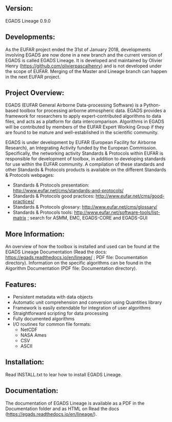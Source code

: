 Version:
-------

EGADS Lineage 0.9.0


Developments:
-------------

As the EUFAR project ended the 31st of January 2018, developments involving EGADS are now done in a new branch and the current version of EGADS is called EGADS Lineage. It is developed and maintained by Olivier Henry (https://github.com/olivierpascalhenry) and is not developed under the scope of EUFAR. Merging of the Master and Lineage branch can happen in the next EUFAR project.


Project Overview:
-----------------

EGADS (EUFAR General Airborne Data-processing Software) is a Python-based toolbox for processing airborne atmospheric data. EGADS provides a framework for researchers to apply expert-contributed algorithms to data files, and acts as a platform for data intercomparison. Algorithms in EGADS will be contributed by members of the EUFAR Expert Working Group if they are found to be mature and well-established in the scientific community.

EGADS is under development by EUFAR (European Facility for Airborne Research), an Integrating Activity funded by the European Commission. Specifically, the networking activity Standards & Protocols within EUFAR is responsible for development of toolbox, in addition to developing standards for use within the EUFAR community. A compilation of these standards and other Standards & Protocols products is available on the different Standards & Protocols webpages: 
* Standards & Protocols presentation: http://www.eufar.net/cms/standards-and-protocols/
* Standards & Protocols good practices: http://www.eufar.net/cms/good-practices/
* Standards & Protocols glossary: http://www.eufar.net/cms/glossary/
* Standards & Protocols tools: http://www.eufar.net/software-tools/list-matrix ; search for ASMM, EMC, EGADS-CORE and EGADS-GUI
  

More Information:
-----------------

An overview of how the toolbox is installed and used can be found at the EGADS Lineage Documentation (Read the docs: https://egads.readthedocs.io/en/lineage/ ; PDF file: Documentation directory). Information on the specific algorithms can be found in the Algorithm Documentation (PDF file: Documentation directory).


Features:
---------

* Persistent metadata with data objects
* Automatic unit comprehension and conversion using Quantities library
* Framework is easily extendable for integration of user algorithms
* Straightforward scripting for data processing
* Fully documented algorithms
* I/O routines for common file formats:
  * NetCDF
  * NASA Ames
  * CSV
  * ASCII


Installation:
-------------

Read INSTALL.txt to lear how to install EGADS Lineage.


Documentation:
--------------

The documentation of EGADS Lineage is available as a PDF in the Documentation folder and as HTML on Read the docs (https://egads.readthedocs.io/en/lineage/).
